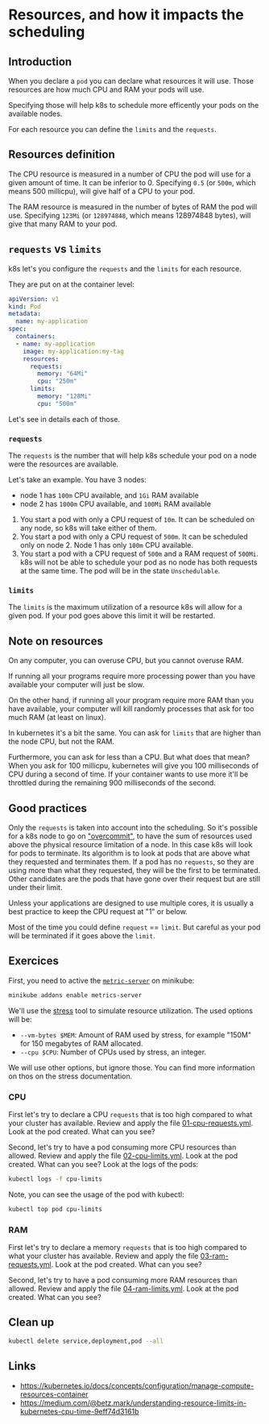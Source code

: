 # Resources, and how it impacts the scheduling

## Introduction

When you declare a `pod` you can declare what resources it will use. Those resources are how much CPU and RAM your pods will use.

Specifying those will help k8s to schedule more efficently your pods on the available nodes.

For each resource you can define the `limits` and the `requests`.

## Resources definition

The CPU resource is measured in a number of CPU the pod will use for a given amount of time. It can be inferior to 0.
Specifying `0.5` (or `500m`, which means 500 millicpu), will give half of a CPU to your pod.

The RAM resource is measured in the number of bytes of RAM the pod will use.
Specifying `123Mi` (or `128974848`, which means 128974848 bytes), will give that many RAM to your pod.

## `requests` vs `limits`

k8s let's you configure the `requests` and the `limits` for each resource.

They are put on at the container level:

```yml
apiVersion: v1
kind: Pod
metadata:
  name: my-application
spec:
  containers:
  - name: my-application
    image: my-application:my-tag
    resources:
      requests:
        memory: "64Mi"
        cpu: "250m"
      limits:
        memory: "128Mi"
        cpu: "500m"
```

Let's see in details each of those.

### `requests`

The `requests` is the number that will help k8s schedule your pod on a node were the resources are available.

Let's take an example. You have 3 nodes:

* node 1 has `100m` CPU available, and `1Gi` RAM available
* node 2 has `1000m` CPU available, and `100Mi` RAM available

1. You start a pod with only a CPU request of `10m`. It can be scheduled on any node, so k8s will take either of them.
1. You start a pod with only a CPU request of `500m`. It can be scheduled only on node 2. Node 1 has only `100m` CPU available.
1. You start a pod with a CPU request of `500m` and a RAM request of `500Mi`. k8s will not be able to schedule your pod as no node has both requests at the same time. The pod will be in the state `Unschedulable`.

### `limits`

The `limits` is the maximum utilization of a resource k8s will allow for a given pod. If your pod goes above this limit it will be restarted.

## Note on resources

On any computer, you can overuse CPU, but you cannot overuse RAM.

If running all your programs require more processing power than you have available your computer will just be slow.

On the other hand, if running all your program require more RAM than you have available, your computer will kill randomly processes that ask for too much RAM (at least on linux).

In kubernetes it's a bit the same. You can ask for `limits` that are higher than the node CPU, but not the RAM.

Furthermore, you can ask for less than a CPU. But what does that mean? When you ask for 100 millicpu, kubernetes will give you 100 milliseconds of CPU during a second of time. If your container wants to use more it'll be throttled during the remaining 900 milliseconds of the second.

## Good practices

Only the `requests` is taken into account into the scheduling. So it's possible for a k8s node to go on ["overcommit"](https://github.com/kubernetes/community/blob/master/contributors/design-proposals/node/resource-qos.md#qos-classes), to have the sum of resources used above the physical resource limitation of a node. In this case k8s will look for pods to terminate. Its algorithm is to look at pods that are above what they requested and terminates them. If a pod has no `requests`, so they are using more than what they requested, they will be the first to be terminated. Other candidates are the pods that have gone over their request but are still under their limit.

Unless your applications are designed to use multiple cores, it is usually a best practice to keep the CPU request at "1" or below.

Most of the time you could define `request` == `limit`. But careful as your pod will be terminated if it goes above the `limit`.

## Exercices

First, you need to active the [`metric-server`](https://github.com/kubernetes-incubator/metrics-server/) on minikube:

```sh
minikube addons enable metrics-server
```

We'll use the [stress](https://people.seas.harvard.edu/~apw/stress/) tool to simulate resource utilization.
The used options will be:

* `--vm-bytes $MEM`: Amount of RAM used by stress, for example "150M" for 150 megabytes of RAM allocated.
* `--cpu $CPU`: Number of CPUs used by stress, an integer.

We will use other options, but ignore those. You can find more information on thos on the stress documentation.

### CPU

First let's try to declare a CPU `requests` that is too high compared to what your cluster has available.
Review and apply the file [01-cpu-requests.yml](./01-cpu-requests.yml). Look at the pod created. What can you see?

Second, let's try to have a pod consuming more CPU resources than allowed.
Review and apply the file [02-cpu-limits.yml](./02-cpu-limits.yml). Look at the pod created. What can you see? Look at the logs of the pods:

```sh
kubectl logs -f cpu-limits
```

Note, you can see the usage of the pod with kubectl:

```sh
kubectl top pod cpu-limits
```

### RAM

First let's try to declare a memory `requests` that is too high compared to what your cluster has available.
Review and apply the file [03-ram-requests.yml](./03-ram-requests.yml). Look at the pod created. What can you see?

Second, let's try to have a pod consuming more RAM resources than allowed.
Review and apply the file [04-ram-limits.yml](./04-ram-limits.yml). Look at the pod created. What can you see?

## Clean up

```bash
kubectl delete service,deployment,pod --all
```

## Links

* https://kubernetes.io/docs/concepts/configuration/manage-compute-resources-container
* https://medium.com/@betz.mark/understanding-resource-limits-in-kubernetes-cpu-time-9eff74d3161b
